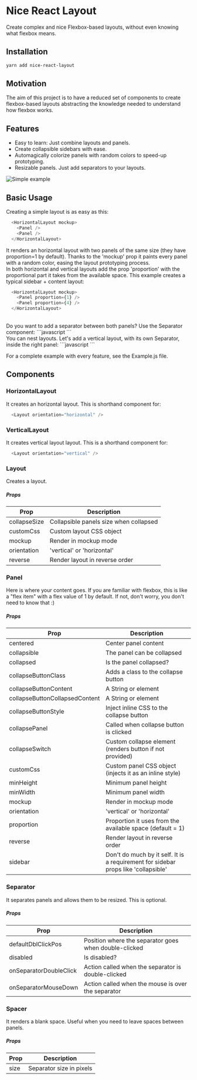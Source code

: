 # Nice React Layout
Create complex and nice Flexbox-based layouts, without even knowing what flexbox means.

## Installation
```sh
yarn add nice-react-layout
```

## Motivation
The aim of this project is to have a reduced set of components to create flexbox-based layouts abstracting the knowledge needed to understand how flexbox works.

## Features
- Easy to learn: Just combine layouts and panels.
- Create collapsible sidebars with ease.
- Automagically colorize panels with random colors to speed-up prototyping.
- Resizable panels. Just add separators to your layouts.

![Simple example](https://raw.github.com/ekros/nice-react-layout/master/preview.png)

## Basic Usage
Creating a simple layout is as easy as this:

```javascript
  <HorizontalLayout mockup>
    <Panel />
    <Panel />
  </HorizontalLayout>
```

It renders an horizontal layout with two panels of the same size (they have proportion=1 by default). Thanks to the 'mockup' prop it paints every panel with a random color, easing the layout prototyping process.
<br />
In both horizontal and vertical layouts add the prop 'proportion' with the proportional part it takes from the available space. This example creates a typical sidebar + content layout:
```javascript
  <HorizontalLayout mockup>
    <Panel proportion={1} />
    <Panel proportion={4} />
  </HorizontalLayout>
```
<br />
Do you want to add a separator between both panels? Use the Separator component:
```javascript
  <HorizontalLayout mockup>
    <Panel proportion={1} />
    <Separator />
    <Panel proportion={4} />
  </HorizontalLayout>
```
<br />
You can nest layouts. Let's add a vertical layout, with its own Separator, inside the right panel:
```javascript
  <HorizontalLayout mockup>
    <Panel proportion={1} />
    <Separator />
    <Panel proportion={4}>
      <VerticalLayout mockup>
        <Panel />
        <Separator />
        <Panel />
      </VerticalLayout>
    </Panel>
  </HorizontalLayout>
```

For a complete example with every feature, see the Example.js file.

## Components
### HorizontalLayout
It creates an horizontal layout. This is shorthand component for:
```javascript
  <Layout orientation="horizontal" />
```
### VerticalLayout
It creates vertical layout layout. This is a shorthand component for:
```javascript
  <Layout orientation="vertical" />
```

### Layout
Creates a layout.
##### Props
| Prop          | Description                                |
| ------------- | ------------------------------------------ |
| collapseSize  | Collapsible panels size when collapsed     |
| customCss     | Custom layout CSS object                   |
| mockup        | Render in mockup mode                      |
| orientation   | 'vertical' or 'horizontal'                 |
| reverse       | Render layout in reverse order             |

### Panel
Here is where your content goes.
If you are familiar with flexbox, this is like a "flex item" with a flex value of 1 by default. If not, don't worry, you don't need to know that :)
##### Props
| Prop                           | Description                                                |
| ------------------------------ | ---------------------------------------------------------- |
| centered                       | Center panel content                                       |
| collapsible                    | The panel can be collapsed                                 |
| collapsed                      | Is the panel collapsed?                                    |
| collapseButtonClass            | Adds a class to the collapse button                        |
| collapseButtonContent          | A String or element                                        |
| collapseButtonCollapsedContent | A String or element                                        |
| collapseButtonStyle            | Inject inline CSS to the collapse button                   |
| collapsePanel                  | Called when collapse button is clicked                     |
| collapseSwitch                 | Custom collapse element (renders button if not provided)   |
| customCss                      | Custom panel CSS object (injects it as an inline style)    |
| minHeight                      | Minimum panel height                                       |
| minWidth                       | Minimum panel width                                        |
| mockup                         | Render in mockup mode                                      |
| orientation                    | 'vertical' or 'horizontal'                                 |
| proportion                     | Proportion it uses from the available space (default = 1)  |
| reverse                        | Render layout in reverse order                             |
| sidebar                        | Don't do much by it self. It is a requirement for sidebar props like 'collapsible'                             |
### Separator
It separates panels and allows them to be resized. This is optional.
##### Props
| Prop                           | Description                                                |
| ------------------------------ | ---------------------------------------------------------- |
| defaultDblClickPos             | Position where the separator goes when double-clicked      |
| disabled                       | Is disabled?                                               |
| onSeparatorDoubleClick         | Action called when the separator is double-clicked         |
| onSeparatorMouseDown           | Action called when the mouse is over the separator         |
### Spacer
It renders a blank space. Useful when you need to leave spaces between panels.
##### Props
| Prop                           | Description                                                |
| ------------------------------ | ---------------------------------------------------------- |
| size                           | Separator size in pixels                                   |
